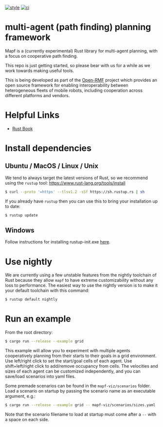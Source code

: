 [![style](https://github.com/open-rmf/mapf/actions/workflows/style.yaml/badge.svg)](https://github.com/open-rmf/mapf/actions/workflows/style.yaml)
[![ci](https://github.com/open-rmf/mapf/actions/workflows/ci.yaml/badge.svg)](https://github.com/open-rmf/mapf/actions/workflows/ci.yaml)

# multi-agent (path finding) planning framework

Mapf is a (currently experimental) Rust library for multi-agent planning, with
a focus on cooperative path finding.

This repo is just getting started, so please bear with us for a while as we work
towards making useful tools.

This is being developed as part of the [Open-RMF](https://github.com/open-rmf)
project which provides an open source framework for enabling interoperability
between heterogeneous fleets of mobile robots, including cooperation across
different platforms and vendors.

# Helpful Links

* [Rust Book](https://doc.rust-lang.org/stable/book/)

# Install dependencies

## Ubuntu / MacOS / Linux / Unix

We tend to always target the latest versions of Rust, so we recommend using the `rustup` tool: https://www.rust-lang.org/tools/install

```bash
$ curl --proto '=https' --tlsv1.2 -sSf https://sh.rustup.rs | sh
```

If you already have `rustup` then you can use this to bring your installation up to date:
```bash
$ rustup update
```

## Windows

Follow instructions for installing rustup-init.exe [here](https://forge.rust-lang.org/infra/other-installation-methods.html#other-ways-to-install-rustup).

# Use nightly

We are currently using a few unstable features from the nightly toolchain of Rust
because they allow `mapf` to have extreme customizability without any loss to
performance. The easiest way to use the nightly version is to make it your default
toolchain with this command:

```bash
$ rustup default nightly
```

# Run an example

From the root directory:

```bash
$ cargo run --release --example grid
```

This example will allow you to experiment with multiple agents cooperatively
planning from their starts to their goals in a grid environment. Use left/right
click to set the start/goal cells of each agent. Use shift+left/right click to
add/remove occupancy from cells. The velocities and sizes of each agent can be
customized independently, and you can save/load scenarios into yaml files.

Some premade scenarios can be found in the `mapf-viz/scenarios` folder. Load a
scenario on startup by passing the scenario name as an executable argument, e.g.:

```bash
$ cargo run --release --example grid -- mapf-viz/scenarios/sizes.yaml
```

Note that the scenario filename to load at startup must come after a `--` with a space on each side.
